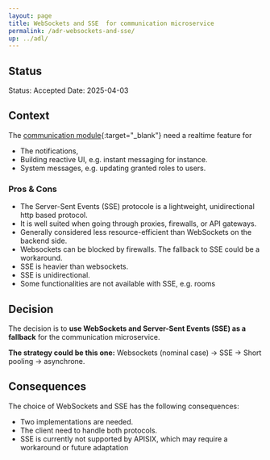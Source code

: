 ```yaml
---
layout: page
title: WebSockets and SSE  for communication microservice
permalink: /adr-websockets-and-sse/
up: ../adl/
---
```



## Status

Status: Accepted
Date: 2025-04-03

## Context

The [communication module](../arch-soft-specif-communication){:target="_blank"} need a realtime feature for 
- The notifications,
- Building reactive UI, e.g. instant messaging for instance.
- System messages, e.g. updating granted roles to users.

### Pros & Cons
- The Server-Sent Events (SSE) protocole is a lightweight, unidirectional http based protocol. 
- It is well suited when going through proxies, firewalls, or API gateways.
- Generally considered less resource-efficient than WebSockets on the backend side.
- Websockets can be blocked by firewalls. The fallback to SSE could be a workaround.
- SSE is heavier than websockets.
- SSE is unidirectional.
- Some functionalities are not available with SSE, e.g. rooms

## Decision

The decision is to **use WebSockets and Server-Sent Events (SSE) as a fallback** for the communication microservice.

**The strategy could be this one:**
Websockets (nominal case) -> SSE -> Short pooling -> asynchrone.


## Consequences

The choice of WebSockets and SSE has the following consequences:
- Two implementations are needed.
- The client need to handle both protocols.
- SSE is currently not supported by APISIX, which may require a workaround or future adaptation



